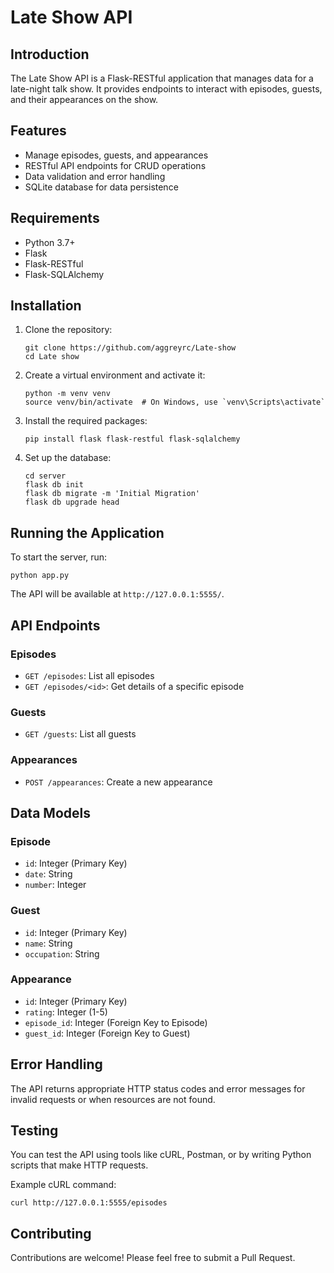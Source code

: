# Late Show API

## Introduction

The Late Show API is a Flask-RESTful application that manages data for a late-night talk show. It provides endpoints to interact with episodes, guests, and their appearances on the show.

## Features

- Manage episodes, guests, and appearances
- RESTful API endpoints for CRUD operations
- Data validation and error handling
- SQLite database for data persistence

## Requirements

- Python 3.7+
- Flask
- Flask-RESTful
- Flask-SQLAlchemy

## Installation

1. Clone the repository:
   ```
   git clone https://github.com/aggreyrc/Late-show
   cd Late show
   ```

2. Create a virtual environment and activate it:
   ```
   python -m venv venv
   source venv/bin/activate  # On Windows, use `venv\Scripts\activate`
   ```

3. Install the required packages:
   ```
   pip install flask flask-restful flask-sqlalchemy
   ```

4. Set up the database:
   ```
   cd server
   flask db init
   flask db migrate -m 'Initial Migration'
   flask db upgrade head
   ```

## Running the Application

To start the server, run:

```
python app.py
```

The API will be available at `http://127.0.0.1:5555/`.

## API Endpoints

### Episodes

- `GET /episodes`: List all episodes
- `GET /episodes/<id>`: Get details of a specific episode

### Guests

- `GET /guests`: List all guests

### Appearances

- `POST /appearances`: Create a new appearance

## Data Models

### Episode

- `id`: Integer (Primary Key)
- `date`: String
- `number`: Integer

### Guest

- `id`: Integer (Primary Key)
- `name`: String
- `occupation`: String

### Appearance

- `id`: Integer (Primary Key)
- `rating`: Integer (1-5)
- `episode_id`: Integer (Foreign Key to Episode)
- `guest_id`: Integer (Foreign Key to Guest)

## Error Handling

The API returns appropriate HTTP status codes and error messages for invalid requests or when resources are not found.

## Testing

You can test the API using tools like cURL, Postman, or by writing Python scripts that make HTTP requests.

Example cURL command:
```
curl http://127.0.0.1:5555/episodes
```

## Contributing

Contributions are welcome! Please feel free to submit a Pull Request.
